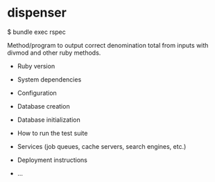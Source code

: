 # dispenser

$ bundle exec rspec

Method/program to output correct denomination total from inputs with divmod and other ruby methods.

- Ruby version

- System dependencies

- Configuration

- Database creation

- Database initialization

- How to run the test suite

- Services (job queues, cache servers, search engines, etc.)

- Deployment instructions

- ...
